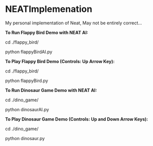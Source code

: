 # NEATImplemenation
My personal implementation of Neat, May not be entirely correct...


**To Run Flappy Bird Demo with NEAT AI:** 

cd ./flappy_bird/ 

python flappyBirdAI.py 



**To Play Flappy Bird Demo (Controls: Up Arrow Key):** 

cd ./flappy_bird/ 

python flappyBird.py 



**To Run Dinosaur Game Demo with NEAT AI:**

cd ./dino_game/

python dinosaurAI.py



**To Play Dinosaur Game Demo (Controls: Up and Down Arrow Keys):**

cd ./dino_game/

python dinosaur.py

